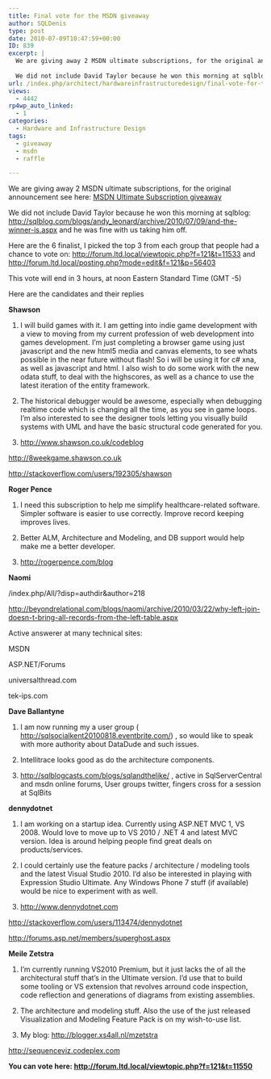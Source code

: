 ```yaml
---
title: Final vote for the MSDN giveaway
author: SQLDenis
type: post
date: 2010-07-09T10:47:59+00:00
ID: 839
excerpt: |
  We are giving away 2 MSDN ultimate subscriptions, for the original announcement see here: MSDN Ultimate Subscription giveaway
  
  We did not include David Taylor because he won this morning at sqlblog: http://sqlblog.com/blogs/andy_leonard/archive/2010/0&hellip;
url: /index.php/architect/hardwareinfrastructuredesign/final-vote-for-the-msdn-giveaway/
views:
  - 4442
rp4wp_auto_linked:
  - 1
categories:
  - Hardware and Infrastructure Design
tags:
  - giveaway
  - msdn
  - raffle

---
```

We are giving away 2 MSDN ultimate subscriptions, for the original announcement see here: [MSDN Ultimate Subscription giveaway][1]

We did not include David Taylor because he won this morning at sqlblog: http://sqlblog.com/blogs/andy_leonard/archive/2010/07/09/and-the-winner-is.aspx and he was fine with us taking him off.

Here are the 6 finalist, I picked the top 3 from each group that people had a chance to vote on: http://forum.ltd.local/viewtopic.php?f=121&t=11533 and http://forum.ltd.local/posting.php?mode=edit&f=121&p=56403

This vote will end in 3 hours, at noon Eastern Standard Time (GMT -5)
  
Here are the candidates and their replies

**Shawson**
  
1) I will build games with it. I am getting into indie game development with a view to moving from my current profession of web development into games development. I&#8217;m just completing a browser game using just javascript and the new html5 media and canvas elements, to see whats possible in the near future without flash! So i will be using it for c# xna, as well as javascript and html. I also wish to do some work with the new odata stuff, to deal with the highscores, as well as a chance to use the latest iteration of the entity framework. 

2) The historical debugger would be awesome, especially when debugging realtime code which is changing all the time, as you see in game loops. I&#8217;m also interested to see the designer tools letting you visually build systems with UML and have the basic structural code generated for you. 

3) http://www.shawson.co.uk/codeblog
  
http://8weekgame.shawson.co.uk
  
http://stackoverflow.com/users/192305/shawson

**Roger Pence**
  
1. I need this subscription to help me simplify healthcare-related software. Simpler software is easier to use correctly. Improve record keeping improves lives.
  
2. Better ALM, Architecture and Modeling, and DB support would help make me a better developer.
  
3. http://rogerpence.com/blog

**Naomi**
  
/index.php/All/?disp=authdir&author=218
  
http://beyondrelational.com/blogs/naomi/archive/2010/03/22/why-left-join-doesn-t-bring-all-records-from-the-left-table.aspx

Active answerer at many technical sites:

MSDN
  
ASP.NET/Forums
  
universalthread.com
  
tek-ips.com

**Dave Ballantyne**
  
1) I am now running my a user group ( http://sqlsocialkent20100818.eventbrite.com/) , so would like to speak with more authority about DataDude and such issues.
  
2) Intellitrace looks good as do the architecture components.
  
3) http://sqlblogcasts.com/blogs/sqlandthelike/ , active in SqlServerCentral and msdn online forums, User groups twitter, fingers cross for a session at SqlBits

**dennydotnet**
  
1. I am working on a startup idea. Currently using ASP.NET MVC 1, VS 2008. Would love to move up to VS 2010 / .NET 4 and latest MVC version. Idea is around helping people find great deals on products/services.

2. I could certainly use the feature packs / architecture / modeling tools and the latest Visual Studio 2010. I&#8217;d also be interested in playing with Expression Studio Ultimate. Any Windows Phone 7 stuff (if available) would be nice to experiment with as well.

3. http://www.dennydotnet.com
  
http://stackoverflow.com/users/113474/dennydotnet
  
http://forums.asp.net/members/superghost.aspx

**Meile Zetstra**
  
1) I&#8217;m currently running VS2010 Premium, but it just lacks the of all the architectural stuff that&#8217;s in the Ultimate version. I&#8217;d use that to build some tooling or VS extension that revolves arround code inspection, code reflection and generations of diagrams from existing assemblies.

2) The architecture and modeling stuff. Also the use of the just released Visualization and Modeling Feature Pack is on my wish-to-use list.

3) My blog: http://blogger.xs4all.nl/mzetstra
  
http://sequenceviz.codeplex.com

**You can vote here: http://forum.ltd.local/viewtopic.php?f=121&t=11550**

 [1]: /index.php/Architect/HardwareInfrastructureDesign/msdn-ultimate-subscription-giveaway